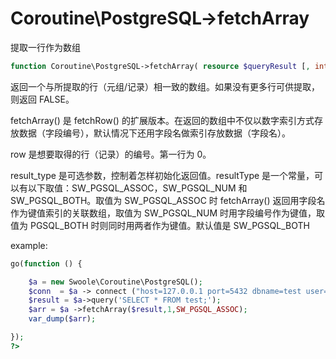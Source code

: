# Coroutine\PostgreSQL->fetchArray

提取一行作为数组

```php
function Coroutine\PostgreSQL->fetchArray( resource $queryResult [, int $row [, int $resulType ]] );

```
返回一个与所提取的行（元组/记录）相一致的数组。如果没有更多行可供提取，则返回 FALSE。

fetchArray() 是 fetchRow() 的扩展版本。在返回的数组中不仅以数字索引方式存放数据（字段编号），默认情况下还用字段名做索引存放数据（字段名）。

row 是想要取得的行（记录）的编号。第一行为 0。

result_type 是可选参数，控制着怎样初始化返回值。resultType 是一个常量，可以有以下取值：SW_PGSQL_ASSOC，SW_PGSQL_NUM 和 SW_PGSQL_BOTH。取值为 SW_PGSQL_ASSOC 时 fetchArray()  返回用字段名作为键值索引的关联数组，取值为 SW_PGSQL_NUM 时用字段编号作为键值，取值为 PGSQL_BOTH 时则同时用两者作为键值。默认值是 SW_PGSQL_BOTH

example:

```php
go(function () {

    $a = new Swoole\Coroutine\PostgreSQL();
    $conn  = $a -> connect ("host=127.0.0.1 port=5432 dbname=test user=wuzhenyu");
    $result = $a->query('SELECT * FROM test;');
    $arr = $a ->fetchArray($result,1,SW_PGSQL_ASSOC);
    var_dump($arr);

});
?>
```
